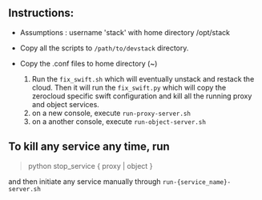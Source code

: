 ## Instructions:

- Assumptions : username 'stack' with home directory /opt/stack
- Copy all the scripts to `/path/to/devstack` directory. 
- Copy the .conf files to home directory (~)

  1. Run the `fix_swift.sh` which will eventually unstack and restack the cloud. Then it will run the `fix_swift.py` which will copy the zerocloud specific swift configuration and kill all the running proxy and object services.
  2. on a new console, execute `run-proxy-server.sh`
  3. on a another console, execute `run-object-server.sh`

## To kill any service any time, run

> python stop_service { proxy | object }

and then initiate any service manually through `run-{service_name}-server.sh`

